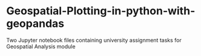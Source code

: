 # Geospatial-Plotting-in-python-with-geopandas
Two Jupyter notebook files containing university assignment tasks for Geospatial Analysis module

